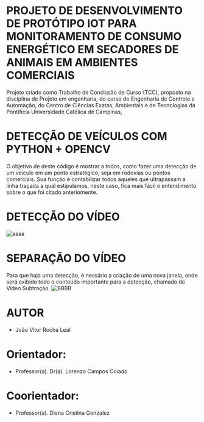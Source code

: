 # PROJETO DE DESENVOLVIMENTO DE PROTÓTIPO IOT PARA MONITORAMENTO DE CONSUMO ENERGÉTICO EM SECADORES DE ANIMAIS EM AMBIENTES COMERCIAIS

Projeto criado como Trabalho de Conclusão de Curso (TCC), proposto na disciplina de Projeto em engenharia, do curso de Engenharia de Controle e Automação, do Centro de Ciências Exatas, Ambientais e de Tecnologias da Pontifícia Universidade Católica de Campinas,

# DETECÇÃO DE VEÍCULOS COM PYTHON + OPENCV
O objetivo de deste código é mostrar a todos, como fazer uma detecção de um veículo em um ponto estratégico, seja em rodovias ou pontos comerciais.
Sua função é contabilizar todos aqueles que ultrapassam a linha traçada a qual estipulamos, neste caso, fica mais fácil o entendimento sobre o que foi citado anteriomente.

# DETECÇÃO DO VÍDEO
![aaaa](![image](https://github.com/user-attachments/assets/146bc47b-96e9-40ac-a492-be425ac6f97e))

# SEPARAÇÃO DO VÍDEO
Para que haja uma detecção, é nessário a criação de uma nova janela, onde será exibido todo o conteúdo importante para a detecção, chamado de Vídeo Subtração.
![BBBB](https://user-images.githubusercontent.com/79588874/122215806-10ed7580-ce82-11eb-9a7d-fb3351f705cc.png)


# AUTOR 
- João Vitor Rocha Leal

# Orientador:
- Professor(a). Dr(a). Lorenzo Campos Coiado

# Coorientador: 
- Professor(a). Diana Cristina Gonzalez



